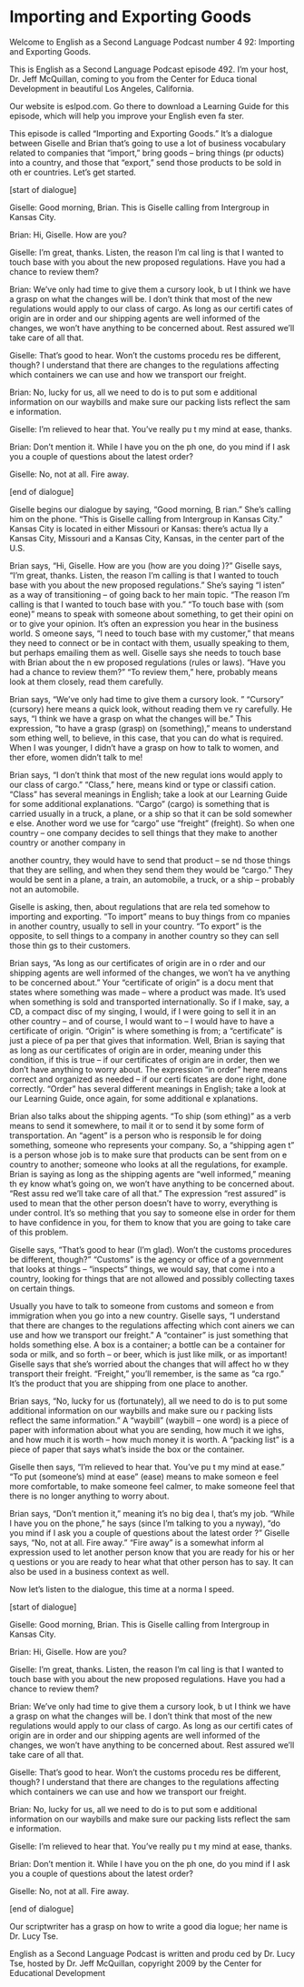 # Importing and Exporting Goods

Welcome to English as a Second Language Podcast number 4 92: Importing and Exporting Goods.

This is English as a Second Language Podcast episode 492.  I’m your host, Dr. Jeff McQuillan, coming to you from the Center for Educa tional Development in beautiful Los Angeles, California.

Our website is eslpod.com.  Go there to download a Learning Guide for this episode, which will help you improve your English even fa ster.

This episode is called “Importing and Exporting Goods.”  It’s a dialogue between Giselle and Brian that’s going to use a lot of business vocabulary related to companies that “import,” bring goods – bring things (pr oducts) into a country, and those that “export,” send those products to be sold in oth er countries.  Let’s get started.

[start of dialogue]

Giselle:  Good morning, Brian.  This is Giselle calling from Intergroup in Kansas City.

Brian:  Hi, Giselle.  How are you?

Giselle:  I’m great, thanks.  Listen, the reason I’m cal ling is that I wanted to touch base with you about the new proposed regulations.  Have you had a chance to review them?

Brian:  We’ve only had time to give them a cursory look, b ut I think we have a grasp on what the changes will be.  I don’t think that most of the new regulations would apply to our class of cargo.  As long as our certifi cates of origin are in order and our shipping agents are well informed of the changes, we won’t have anything to be concerned about.  Rest assured we’ll take  care of all that.

Giselle:  That’s good to hear.  Won’t the customs procedu res be different, though?  I understand that there are changes to the regulations affecting which containers we can use and how we transport our freight.

Brian:  No, lucky for us, all we need to do is to put som e additional information on our waybills and make sure our packing lists reflect the sam e information.

 Giselle:  I’m relieved to hear that.  You’ve really pu t my mind at ease, thanks.

Brian:  Don’t mention it.  While I have you on the ph one, do you mind if I ask you a couple of questions about the latest order?

Giselle:  No, not at all.  Fire away.

[end of dialogue]

Giselle begins our dialogue by saying, “Good morning, B rian.”  She’s calling him on the phone.  “This is Giselle calling from Intergroup  in Kansas City.”  Kansas City is located in either Missouri or Kansas: there’s actua lly a Kansas City, Missouri and a Kansas City, Kansas, in the center part of the U.S.

Brian says, “Hi, Giselle.  How are you (how are you doing )?”  Giselle says, “I’m great, thanks.  Listen, the reason I’m calling is that  I wanted to touch base with you about the new proposed regulations.”  She’s saying “l isten” as a way of transitioning – of going back to her main topic.  “The  reason I’m calling is that I wanted to touch base with you.”  “To touch base with (som eone)” means to speak with someone about something, to get their opini on or to give your opinion. It’s often an expression you hear in the business world.  S omeone says, “I need to touch base with my customer,” that means they need to connect or be in contact with them, usually speaking to them, but perhaps emailing them as well. Giselle says she needs to touch base with Brian about the n ew proposed regulations (rules or laws).  “Have you had a chance to review them?”  “To review them,” here, probably means look at them closely, read them carefully.

Brian says, “We’ve only had time to give them a cursory look. ”  “Cursory” (cursory) here means a quick look, without reading them ve ry carefully.  He says, “I think we have a grasp on what the changes will be.”  This expression, “to have a grasp (grasp) on (something),” means to understand som ething well, to believe, in this case, that you can do what is required.  When I was younger, I didn’t have a grasp on how to talk to women, and ther efore, women didn’t talk to me!

Brian says, “I don’t think that most of the new regulat ions would apply to our class of cargo.”  “Class,” here, means kind or type or classifi cation.  “Class” has several meanings in English; take a look at our Learning Guide for some additional explanations.  “Cargo” (cargo) is something that is carried usually in a truck, a plane, or a ship so that it can be sold somewher e else.  Another word we use for “cargo” use “freight” (freight).  So when one country – one company decides to sell things that they make to another country or  another company in

 another country, they would have to send that product – se nd those things that they are selling, and when they send them they would be  “cargo.”  They would be sent in a plane, a train, an automobile, a truck, or a ship – probably not an automobile.

Giselle is asking, then, about regulations that are rela ted somehow to importing and exporting.  “To import” means to buy things from co mpanies in another country, usually to sell in your country.  “To export” is the opposite, to sell things to a company in another country so they can sell those thin gs to their customers.

Brian says, “As long as our certificates of origin are in o rder and our shipping agents are well informed of the changes, we won’t ha ve anything to be concerned about.”  Your “certificate of origin” is a docu ment that states where something was made – where a product was made.  It’s used  when something is sold and transported internationally.  So if I make, say,  a CD, a compact disc of my singing, I would, if I were going to sell it in an other country – and of course, I would want to – I would have to have a certificate of origin.  “Origin” is where something is from; a “certificate” is just a piece of pa per that gives that information.  Well, Brian is saying that as long as our  certificates of origin are in order, meaning under this condition, if this is true –  if our certificates of origin are in order, then we don’t have anything to worry about.   The expression “in order” here means correct and organized as needed – if our certi ficates are done right, done correctly.  “Order” has several different meanings in  English; take a look at our Learning Guide, once again, for some additional e xplanations.

Brian also talks about the shipping agents.  “To ship (som ething)” as a verb means to send it somewhere, to mail it or to send it by some form of transportation.  An “agent” is a person who is responsib le for doing something, someone who represents your company.  So, a “shipping agen t” is a person whose job is to make sure that products can be sent from on e country to another; someone who looks at all the regulations, for example.  Brian is saying as long as the shipping agents are “well informed,” meaning th ey know what’s going on, we won’t have anything to be concerned about.  “Rest assu red we’ll take care of all that.”  The expression “rest assured” is used to mean that the other person doesn’t have to worry, everything is under control.  It’s so mething that you say to someone else in order for them to have confidence in you,  for them to know that you are going to take care of this problem.

Giselle says, “That’s good to hear (I’m glad).  Won’t the customs procedures be different, though?”  “Customs” is the agency or office of a government that looks at things – “inspects” things, we would say, that come i nto a country, looking for things that are not allowed and possibly collecting taxes on certain things.

 Usually you have to talk to someone from customs and someon e from immigration when you go into a new country.  Giselle says,  “I understand that there are changes to the regulations affecting which cont ainers we can use and how we transport our freight.”  A “container” is just  something that holds something else.  A box is a container; a bottle can be a container for soda or milk, and so forth – or beer, which is just like milk, or as important!  Giselle says that she’s worried about the changes that will affect ho w they transport their freight.  “Freight,” you’ll remember, is the same as “ca rgo.”  It’s the product that you are shipping from one place to another.

Brian says, “No, lucky for us (fortunately), all we need to  do is to put some additional information on our waybills and make sure ou r packing lists reflect the same information.”  A “waybill” (waybill – one word) is a piece of paper with information about what you are sending, how much it we ighs, and how much it is worth – how much money it is worth.  A “packing list” is a  piece of paper that says what’s inside the box or the container.

Giselle then says, “I’m relieved to hear that.  You’ve pu t my mind at ease.”  “To put (someone’s) mind at ease” (ease) means to make someon e feel more comfortable, to make someone feel calmer, to make someone  feel that there is no longer anything to worry about.

Brian says, “Don’t mention it,” meaning it’s no big dea l, that’s my job.  “While I have you on the phone,” he says (since I’m talking to you a nyway), “do you mind if I ask you a couple of questions about the latest order ?”  Giselle says, “No, not at all.  Fire away.”  “Fire away” is a somewhat inform al expression used to let another person know that you are ready for his or her q uestions or you are ready to hear what that other person has to say.  It can also be used in a business context as well.

Now let’s listen to the dialogue, this time at a norma l speed.

[start of dialogue]

Giselle:  Good morning, Brian.  This is Giselle calling from Intergroup in Kansas City.

Brian:  Hi, Giselle.  How are you?

Giselle:  I’m great, thanks.  Listen, the reason I’m cal ling is that I wanted to touch base with you about the new proposed regulations.  Have you had a chance to review them?

 Brian:  We’ve only had time to give them a cursory look, b ut I think we have a grasp on what the changes will be.  I don’t think that most of the new regulations would apply to our class of cargo.  As long as our certifi cates of origin are in order and our shipping agents are well informed of the changes, we won’t have anything to be concerned about.  Rest assured we’ll take  care of all that.

Giselle:  That’s good to hear.  Won’t the customs procedu res be different, though?  I understand that there are changes to the regulations affecting which containers we can use and how we transport our freight.

Brian:  No, lucky for us, all we need to do is to put som e additional information on our waybills and make sure our packing lists reflect the sam e information.

Giselle:  I’m relieved to hear that.  You’ve really pu t my mind at ease, thanks.

Brian:  Don’t mention it.  While I have you on the ph one, do you mind if I ask you a couple of questions about the latest order?

Giselle:  No, not at all.  Fire away.

[end of dialogue]

Our scriptwriter has a grasp on how to write a good dia logue; her name is Dr. Lucy Tse.



English as a Second Language Podcast is written and produ ced by Dr. Lucy Tse, hosted by Dr. Jeff McQuillan, copyright 2009 by the Center  for Educational Development

